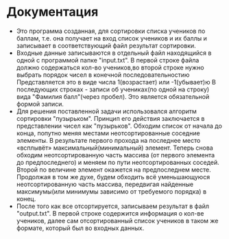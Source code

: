 # Документация
  - Это программа созданная, для сортировки списка учеников по баллам, т.е. она получает на вход список учеников и их баллы и записывает в соответствующий файл результат сортировки.  
  - Входные данные записываются в отдельный файл находящийся в одной с программой папке "input.txt". В первой строке файла должно содержаться кол-во учеников,во второй строке нужно выбрать порядок чисел в конечной последовательностию Представляется это в виде числа 1(возрастает) или -1(убывает)ю В последующих строках - записи об учениках(по одной на строку) вида "Фамилия балл"(через пробел). Это является обязательной формой записи.  
  - Для решения поставленной задачи использовался алгоритм сортировки "пузырьком". Принцип его действия заключается в представлении чисел как "пузырьков". Обходим список от начала до конца, попутно меняя местами неотсортированные соседние элементы. В результате первого прохода на последнее место «всплывёт» максимальный(минимальный) элемент. Теперь снова обходим неотсортированную часть массива (от первого элемента до предпоследнего) и меняем по пути неотсортированных соседей. Второй по величине элемент окажется на предпоследнем месте. Продолжая в том же духе, будем обходить всё уменьшающуюся неотсортированную часть массива, передвигая найденные максимумы(или минимумы зависимо от требуемого порядка) в конец.  
  - После того как все отсортируется, записываем результат в файл "output.txt". В первой строке содержится информация о кол-ве учеников, далее сам отсортированный список учеников в таком же формате, который был во входных данных.  
